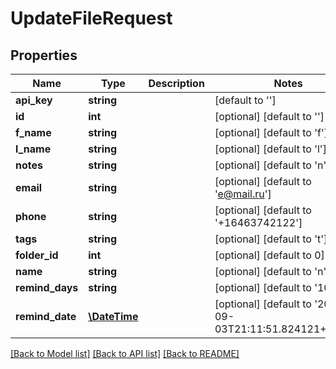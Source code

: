 # UpdateFileRequest

## Properties
Name | Type | Description | Notes
------------ | ------------- | ------------- | -------------
**api_key** | **string** |  | [default to '']
**id** | **int** |  | [optional] [default to '']
**f_name** | **string** |  | [optional] [default to 'f']
**l_name** | **string** |  | [optional] [default to 'l']
**notes** | **string** |  | [optional] [default to 'n']
**email** | **string** |  | [optional] [default to 'e@mail.ru']
**phone** | **string** |  | [optional] [default to '+16463742122']
**tags** | **string** |  | [optional] [default to 't']
**folder_id** | **int** |  | [optional] [default to 0]
**name** | **string** |  | [optional] [default to 'n']
**remind_days** | **string** |  | [optional] [default to '10']
**remind_date** | [**\DateTime**](\DateTime.md) |  | [optional] [default to '2019-09-03T21:11:51.824121+03:00']

[[Back to Model list]](../README.md#documentation-for-models) [[Back to API list]](../README.md#documentation-for-api-endpoints) [[Back to README]](../README.md)


